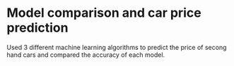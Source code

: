 # Model comparison and car price prediction 
Used 3 different machine learning algorithms to predict the price of secong hand cars and compared the accuracy of each model.
